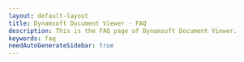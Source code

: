 ```yaml
---
layout: default-layout
title: Dynamsoft Document Viewer - FAQ
description: This is the FAQ page of Dynamsoft Document Viewer. 
keywords: faq
needAutoGenerateSidebar: true
---
```


